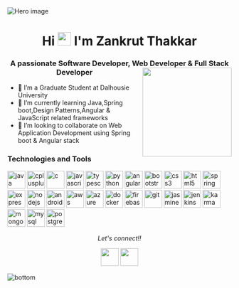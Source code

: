 <img src="https://i.imgur.com/YBX8miU.png" alt="Hero image">

<h1 align="center">Hi <img src="https://raw.githubusercontent.com/MartinHeinz/MartinHeinz/master/wave.gif" width="30px"> I'm Zankrut Thakkar</h1>
<!--<h2> Software Engineer, Web Developer & Full Stack Developer <img src="https://i.imgur.com/Vmv1Vem.gif" width="200px" align="right"></h2>-->
<h3 align="center">A passionate Software Developer, Web Developer & Full Stack Developer<img src="https://i.imgur.com/Vmv1Vem.gif" width="200px" align="right"></h3>

- 🔭 I’m a Graduate Student at Dalhousie University<br>
- 🌱 I’m currently learning Java,Spring boot,Design Patterns,Angular & JavaScript related frameworks<br>
- 👯 I’m looking to collaborate on Web Application Development using Spring boot & Angular stack<br>

<!--<p align="left"> <img src="https://komarev.com/ghpvc/?username=zankrut97" alt="zankrut97" /> </p>-->
<h3>Technologies and Tools</h3>
<p align="left">
  <img src="https://devicons.github.io/devicon/devicon.git/icons/java/java-original-wordmark.svg" alt="java" width="40" height="40"/> 
  <img src="https://devicons.github.io/devicon/devicon.git/icons/cplusplus/cplusplus-original.svg" alt="cplusplus" width="40" height="40"/> 
  <img src="https://devicons.github.io/devicon/devicon.git/icons/c/c-original.svg" alt="c" width="40" height="40"/> 
  <img src="https://devicons.github.io/devicon/devicon.git/icons/javascript/javascript-original.svg" alt="javascript" width="40" height="40"/> 
  <img src="https://devicons.github.io/devicon/devicon.git/icons/typescript/typescript-original.svg" alt="typescript" width="40" height="40"/>
  <img src="https://devicons.github.io/devicon/devicon.git/icons/python/python-original.svg" alt="python" width="40" height="40"/> 
  <img src="https://devicons.github.io/devicon/devicon.git/icons/angularjs/angularjs-original.svg" alt="angularjs" width="40" height="40"/> 
  <img src="https://devicons.github.io/devicon/devicon.git/icons/bootstrap/bootstrap-plain.svg" alt="bootstrap" width="40" height="40"/> 
  <img src="https://devicons.github.io/devicon/devicon.git/icons/css3/css3-original-wordmark.svg" alt="css3" width="40" height="40"/> 
  <img src="https://devicons.github.io/devicon/devicon.git/icons/html5/html5-original-wordmark.svg" alt="html5" width="40" height="40"/>
  <img src="https://www.vectorlogo.zone/logos/springio/springio-icon.svg" alt="spring" width="40" height="40"/>
  <img src="https://devicons.github.io/devicon/devicon.git/icons/express/express-original-wordmark.svg" alt="express" width="40" height="40"/> 
  <img src="https://devicons.github.io/devicon/devicon.git/icons/nodejs/nodejs-original-wordmark.svg" alt="nodejs" width="40" height="40"/> 
  <img src="https://devicons.github.io/devicon/devicon.git/icons/android/android-original-wordmark.svg" alt="android" width="40" height="40"/> 
  <img src="https://devicons.github.io/devicon/devicon.git/icons/amazonwebservices/amazonwebservices-original-wordmark.svg" alt="aws" width="40" height="40"/> 
  <img src="https://www.vectorlogo.zone/logos/microsoft_azure/microsoft_azure-icon.svg" alt="azure" width="40" height="40"/> 
  <img src="https://devicons.github.io/devicon/devicon.git/icons/docker/docker-original-wordmark.svg" alt="docker" width="40" height="40"/>
  <img src="https://www.vectorlogo.zone/logos/firebase/firebase-icon.svg" alt="firebase" width="40" height="40"/> 
  <img src="https://www.vectorlogo.zone/logos/git-scm/git-scm-icon.svg" alt="git" width="40" height="40"/> 
  <img src="https://i.ibb.co/55txF2S/karma.png" alt="jasmine" width="40" height="40"/> 
  <img src="https://www.vectorlogo.zone/logos/jenkins/jenkins-icon.svg" alt="jenkins" width="40" height="40"/> 
  <img src="https://i.ibb.co/dbgh2DH/jasmine.png" alt="karma" width="40" height="40"/>
  <img src="https://devicons.github.io/devicon/devicon.git/icons/mongodb/mongodb-original-wordmark.svg" alt="mongodb" width="40" height="40"/> 
  <img src="https://devicons.github.io/devicon/devicon.git/icons/mysql/mysql-original-wordmark.svg" alt="mysql" width="40" height="40"/> 
  <img src="https://devicons.github.io/devicon/devicon.git/icons/postgresql/postgresql-original-wordmark.svg" alt="postgresql" width="40" height="40"/>
</p>
<!--<p>&nbsp;<img align="center" src="https://github-readme-stats-zeta-rouge.vercel.app/api?username=zankrut97&show_icons=true" alt="zankrut97" /></p>-->
<!--[![Top Langs](https://github-readme-stats.vercel.app/api/top-langs/?username=zankrut97)](https://github.com/anuraghazra/github-readme-stats)-->
<p align="center">
  <i>Let's connect!!</i>
  <p align="center">    
    <a href="https://www.linkedin.com/in/zankrut-thakkar/" alt="Linkedin"><img src="https://i.imgur.com/xFuGGvw.png" width="40" height="40"/></a>
    <a href="mailto:zankrut.thakkar@dal.ca" alt="Contact me"><img src="https://i.imgur.com/US98zbr.png" width="40" height="40"/></a>
  </p>
</p>
<img src="https://i.imgur.com/V9FrWCE.png" alt="bottom">
  
  
